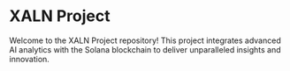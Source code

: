 # XALN Project
Welcome to the XALN Project repository! This project integrates advanced AI analytics with the Solana blockchain to deliver unparalleled insights and innovation.